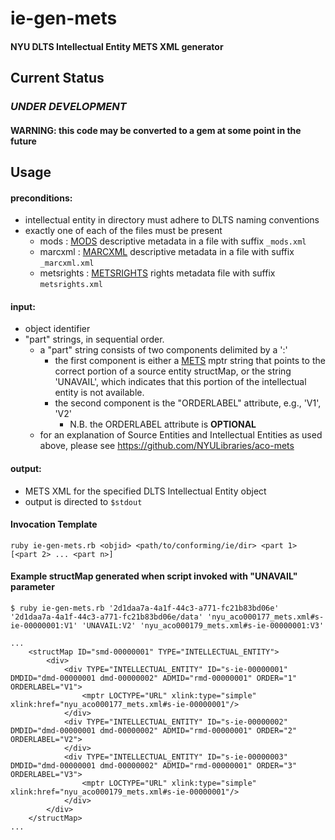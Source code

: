 # ie-gen-mets

#### NYU DLTS Intellectual Entity METS XML generator

## Current Status

### *UNDER DEVELOPMENT*
#### WARNING: this code may be converted to a gem at some point in the future


## Usage

#### preconditions:
     
- intellectual entity in directory must adhere to DLTS naming conventions
- exactly one of each of the files must be present
  - mods : [MODS](http://www.loc.gov/standards/mods/) descriptive metadata in a file with suffix ```_mods.xml```
  - marcxml : [MARCXML](http://www.loc.gov/standards/marcxml/) descriptive metadata in a file with suffix ```_marcxml.xml```
  - metsrights : [METSRIGHTS](http://www.loc.gov/standards/rights/METSRights.xsd) rights metadata file with suffix ```metsrights.xml```

#### input:
- object identifier
- "part" strings, in sequential order.
  - a "part" string consists of two components delimited by a ':'
    - the first component is either a [METS](http://www.loc.gov/standards/mets/) mptr string that points to the correct portion of a source entity structMap,
	  or the string 'UNAVAIL', which indicates that this portion of the intellectual entity is not available.
	- the second component is the "ORDERLABEL" attribute, e.g., 'V1', 'V2'
	  - N.B. the ORDERLABEL attribute is **OPTIONAL**
  - for an explanation of Source Entities and Intellectual Entities as used above, please see https://github.com/NYULibraries/aco-mets
    

#### output:
- METS XML for the specified DLTS Intellectual Entity object
- output is directed to ```$stdout```


#### Invocation Template
```
ruby ie-gen-mets.rb <objid> <path/to/conforming/ie/dir> <part 1> [<part 2> ... <part n>]
```


#### Example structMap generated when script invoked with "UNAVAIL" parameter
```
$ ruby ie-gen-mets.rb '2d1daa7a-4a1f-44c3-a771-fc21b83bd06e' '2d1daa7a-4a1f-44c3-a771-fc21b83bd06e/data' 'nyu_aco000177_mets.xml#s-ie-00000001:V1' 'UNAVAIL:V2' 'nyu_aco000179_mets.xml#s-ie-00000001:V3'
```

```
...
    <structMap ID="smd-00000001" TYPE="INTELLECTUAL_ENTITY">
        <div>
            <div TYPE="INTELLECTUAL_ENTITY" ID="s-ie-00000001" DMDID="dmd-00000001 dmd-00000002" ADMID="rmd-00000001" ORDER="1" ORDERLABEL="V1">
                <mptr LOCTYPE="URL" xlink:type="simple" xlink:href="nyu_aco000177_mets.xml#s-ie-00000001"/>
            </div>
            <div TYPE="INTELLECTUAL_ENTITY" ID="s-ie-00000002" DMDID="dmd-00000001 dmd-00000002" ADMID="rmd-00000001" ORDER="2" ORDERLABEL="V2">
            </div>
            <div TYPE="INTELLECTUAL_ENTITY" ID="s-ie-00000003" DMDID="dmd-00000001 dmd-00000002" ADMID="rmd-00000001" ORDER="3" ORDERLABEL="V3">
                <mptr LOCTYPE="URL" xlink:type="simple" xlink:href="nyu_aco000179_mets.xml#s-ie-00000001"/>
            </div>
        </div>
    </structMap>
...
```
